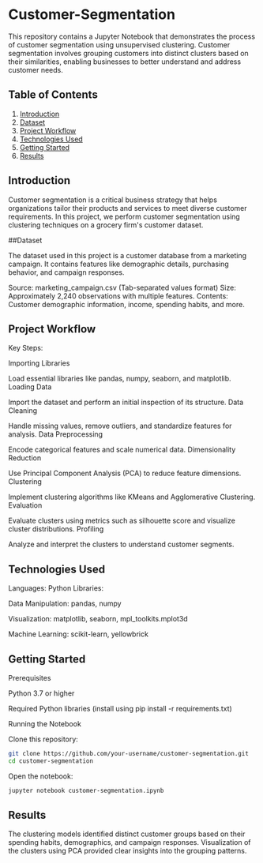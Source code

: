 # Customer-Segmentation

This repository contains a Jupyter Notebook that demonstrates the process of customer segmentation using unsupervised clustering. Customer segmentation involves grouping customers into distinct clusters based on their similarities, enabling businesses to better understand and address customer needs.

## Table of Contents

1. [Introduction](#Introduction)
2. [Dataset](#Dataset)
3. [Project Workflow](#Project-Workflow)
4. [Technologies Used](#Technologies-Used)
5. [Getting Started](#Getting-Started)
6. [Results](#Results)



## Introduction

Customer segmentation is a critical business strategy that helps organizations tailor their products and services to meet diverse customer requirements. In this project, we perform customer segmentation using clustering techniques on a grocery firm's customer dataset.

##Dataset

The dataset used in this project is a customer database from a marketing campaign. It contains features like demographic details, purchasing behavior, and campaign responses.

Source: marketing_campaign.csv (Tab-separated values format)
Size: Approximately 2,240 observations with multiple features.
Contents: Customer demographic information, income, spending habits, and more.

## Project Workflow

Key Steps:

Importing Libraries

  Load essential libraries like pandas, numpy, seaborn, and matplotlib.
Loading Data

  Import the dataset and perform an initial inspection of its structure.
Data Cleaning

  Handle missing values, remove outliers, and standardize features for analysis.
Data Preprocessing

  Encode categorical features and scale numerical data.
Dimensionality Reduction

  Use Principal Component Analysis (PCA) to reduce feature dimensions.
Clustering

  Implement clustering algorithms like KMeans and Agglomerative Clustering.
Evaluation

  Evaluate clusters using metrics such as silhouette score and visualize cluster distributions.
Profiling

  Analyze and interpret the clusters to understand customer segments.

## Technologies Used

Languages: Python
Libraries:

Data Manipulation: pandas, numpy

Visualization: matplotlib, seaborn, mpl_toolkits.mplot3d

Machine Learning: scikit-learn, yellowbrick

## Getting Started

Prerequisites

Python 3.7 or higher

Required Python libraries (install using pip install -r requirements.txt)

Running the Notebook

Clone this repository:
```bash
git clone https://github.com/your-username/customer-segmentation.git
cd customer-segmentation
```

Open the notebook:
```bash
jupyter notebook customer-segmentation.ipynb
```

## Results
The clustering models identified distinct customer groups based on their spending habits, demographics, and campaign responses.
Visualization of the clusters using PCA provided clear insights into the grouping patterns.
